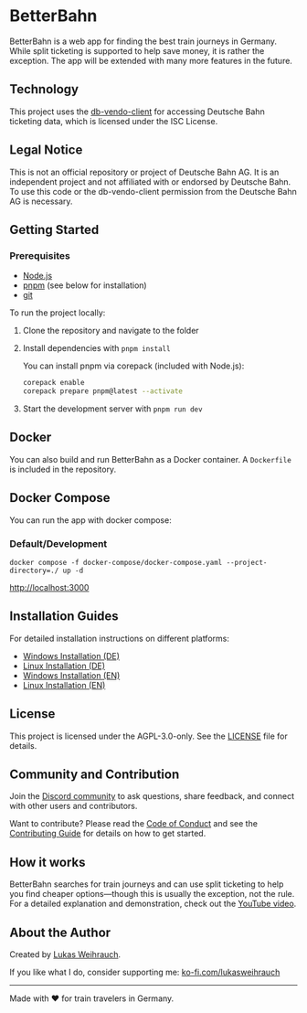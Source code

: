 # BetterBahn

BetterBahn is a web app for finding the best train journeys in Germany. While split ticketing is supported to help save money, it is rather the exception. The app will be extended with many more features in the future.

## Technology

This project uses the [db-vendo-client](https://github.com/public-transport/db-vendo-client) for accessing Deutsche Bahn ticketing data, which is licensed under the ISC License.

## Legal Notice

This is not an official repository or project of Deutsche Bahn AG. It is an independent project and not affiliated with or endorsed by Deutsche Bahn. To use this code or the db-vendo-client permission from the Deutsche Bahn AG is necessary.

## Getting Started

### Prerequisites

- [Node.js](https://nodejs.org/en/)
- [pnpm](https://pnpm.io/) (see below for installation)
- [git](https://git-scm.com/)

To run the project locally:

1. Clone the repository and navigate to the folder

2. Install dependencies with `pnpm install`

   You can install pnpm via corepack (included with Node.js):

   ```bash
   corepack enable
   corepack prepare pnpm@latest --activate
   ```

3. Start the development server with `pnpm run dev`

## Docker

You can also build and run BetterBahn as a Docker container. A `Dockerfile` is included in the repository.

## Docker Compose

You can run the app with docker compose:

### Default/Development

`docker compose -f docker-compose/docker-compose.yaml --project-directory=./ up -d`

<http://localhost:3000>

## Installation Guides

For detailed installation instructions on different platforms:

- [Windows Installation (DE)](docs/Windows-Installation-de.md)
- [Linux Installation (DE)](docs/Linux-Installation-de.md)
- [Windows Installation (EN)](docs/Windows-Installation-en.md)
- [Linux Installation (EN)](docs/Linux-Installation-en.md)

## License

This project is licensed under the AGPL-3.0-only. See the [LICENSE](./LICENSE) file for details.

## Community and Contribution

Join the [Discord community](https://discord.gg/9pFXzs6XRK) to ask questions, share feedback, and connect with other users and contributors.

Want to contribute? Please read the [Code of Conduct](/CODE_OF_CONDUCT.md) and see the [Contributing Guide](/CONTRIBUTE.md) for details on how to get started.

## How it works

BetterBahn searches for train journeys and can use split ticketing to help you find cheaper options—though this is usually the exception, not the rule. For a detailed explanation and demonstration, check out the [YouTube video](https://www.youtube.com/watch?v=SxKtI8f5QTU).

## About the Author

Created by [Lukas Weihrauch](https://lukasweihrauch.de).

If you like what I do, consider supporting me: [ko-fi.com/lukasweihrauch](https://ko-fi.com/lukasweihrauch)

---

Made with ❤️ for train travelers in Germany.
